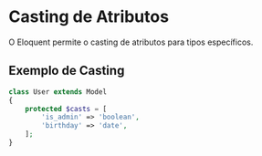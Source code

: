 # Casting de Atributos

O Eloquent permite o casting de atributos para tipos específicos.

## Exemplo de Casting

```php
class User extends Model
{
    protected $casts = [
        'is_admin' => 'boolean',
        'birthday' => 'date',
    ];
}
```
